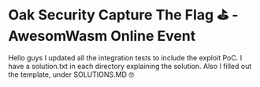 # Oak Security Capture The Flag ⛳️ - AwesomWasm Online Event

Hello guys I updated all the integration tests to include the exploit PoC.
I have a solution.txt in each directory explaining the solution.
Also I filled out the template, under SOLUTIONS.MD 🤓
